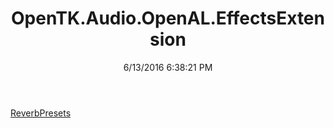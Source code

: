 ﻿---
title: OpenTK.Audio.OpenAL.EffectsExtension
date: 6/13/2016 6:38:21 PM
---

[ReverbPresets](T-OpenTK.Audio.OpenAL.EffectsExtension.ReverbPresets.html)
